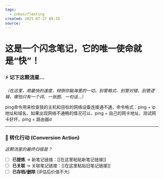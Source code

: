 ```yaml
---
tags:
  - inbox/fleeting
created: 2025-07-17 09:33
source:
---
```

# 这是一个闪念笔记，它的唯一使命就是“快”！
### ⚡️ 记下这颗流星...
*（在这里，用最快的速度，倾倒你脑海里的一切。别管格式、别管对错、别管逻辑，哪怕只有一个词、一张图、一句话...）*

ping命令用来检查我的主机和目标的网络设备连接通不通，命令格式：ping + ip地址和域名，如果出现网络不通畅的情况可以，ping + 自己的网卡地址，测试网卡好坏，ping + 路由器d



---
### 🚀 转化行动 (Conversion Action)
*这颗流星的最终归宿是？*
- [ ] **已提炼** -> 新笔记链接：[[在这里粘贴新笔记链接]]
- [ ] **已关联** -> 关联笔记链接：[[在这里粘贴旧笔记链接]]
- [ ] **已存档/删除** (评估后价值不大)
